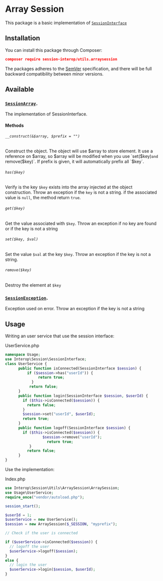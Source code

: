 # Array Session

This package is a basic implementation of [`SessionInterface`](https://github.com/session-interop/session-interop)

## Installation

You can install this package through Composer:

```json
composer require session-interop/utils.arraysession
```
The packages adheres to the [SemVer](http://semver.org/) specification, and there will be full backward compatibility between minor versions.

## Available

### [`SessionArray`](src/ArraySession.php).

The implementation of SessionInterface.

#### Methods

###### `__construct(&$array, $prefix = "")`

Construct the object. The object will use $array to store element. It use a reference on $array, so $array will be modified when you use `set($key)`and `remove($key)`.
If prefix is given, it will automatically prefix all `$key`.

###### `has($key)`

Verify is the key `$key` exists into the array injected at the object construction. Throw an exception if the `key` is not a string. if the associated value is `null`, the method return `true`.

###### `get($key)`

Get the value associated with `$key`. Throw an exception if no key are found or if the key is not a string   

###### `set($key, $val)`

Set the value `$val` at the key `$key`. Throw an exception if the key is not a string.

###### `remove($key)`

Destroy the element at `$key`

###  [`SessionException`](src/Exception/SessionException.php).

Exception used on error. Throw an exception if the key is not a string



## Usage

Writing an user service that use the session interface:

UserService.php
```php
namespace Usage;
use Interop\Session\SessionInterface;
class UserService {
      public function isConnected(SessionInterface $session) {
          if ($session->has("userId")) {
	     	   return true;
	        }
	       return false;
      }
      public function login(SessionInterface $session, $userId) {
        if ($this->isConnected($session)) {
          return false;
  	    }
  	    $session->set("userId", $userId);
  	    return true;
      }
      public function logoff(SessionInterface $session) {
        if ($this->isConnected($session)) {
	     	     $session->remove("userId");
		           return true;
	       }
	      return false;
      }
}
```

Use the implementation:

Index.php
```php
use Interop\Session\Utils\ArraySession\ArraySession;
use Usage\UserService;
require_once("vendor/autoload.php");

session_start();

$userId = 1;
$userService = new UserService();
$session = new ArraySession($_SESSION, "myprefix");

// Check if the user is connected

if ($userService->isConnected($session)) {
  // logoff the user
  $userService->logoff($session);
}
else {
  // login the user
  $userService->login($session, $userId);
}
```
